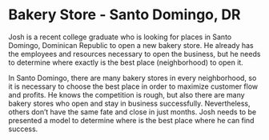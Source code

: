 # Bakery Store - Santo Domingo, DR
Josh is a recent college graduate who is looking for places in Santo Domingo, Dominican Republic to open a new bakery store. He already has the employees and resources necessary to open the business, but he needs to determine where exactly is the best place (neighborhood) to open it.  

In Santo Domingo, there are many bakery stores in every neighborhood, so it is necessary to choose the best place in order to maximize customer flow and profits. He knows the competition is rough, but also there are many bakery stores who open and stay in business successfully. Nevertheless, others don’t have the same fate and close in just months. Josh needs to be presented a model to determine where is the best place where he can find success.
